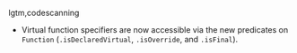 lgtm,codescanning
* Virtual function specifiers are now accessible via the new predicates on `Function` (`.isDeclaredVirtual`, `.isOverride`, and `.isFinal`).